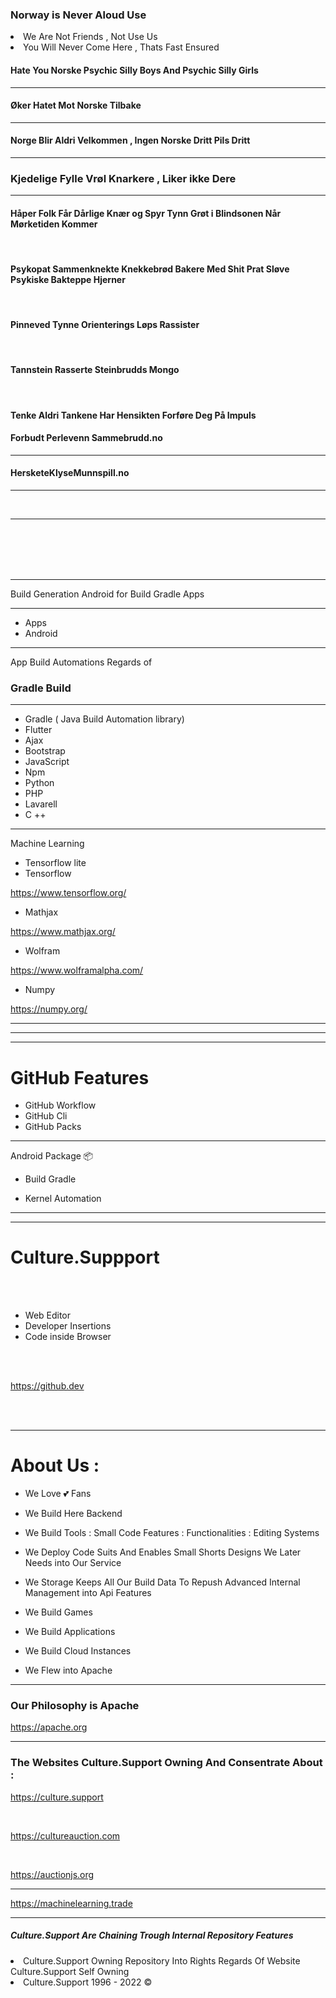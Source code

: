 
<h3> Norway is Never Aloud Use </h3>

<li> We Are Not Friends , Not Use Us </li>
<li> You Will Never Come Here , Thats Fast Ensured </li>


<h4> Hate You Norske Psychic Silly Boys And Psychic Silly Girls </h4>
<hr>
<h4> Øker Hatet Mot Norske Tilbake </h4>
<hr>
<h4> Norge Blir Aldri Velkommen , Ingen Norske Dritt Pils Dritt </h4>
<hr>
<h3> Kjedelige Fylle Vrøl Knarkere , Liker ikke Dere  </h3>
<hr>

<h4> Håper Folk Får Dårlige Knær og Spyr Tynn Grøt i Blindsonen Når Mørketiden Kommer </h4>


<br>

<h4> Psykopat Sammenknekte Knekkebrød Bakere Med Shit Prat Sløve Psykiske Bakteppe Hjerner </h4>

<br>

<h4> Pinneved Tynne Orienterings Løps Rassister </h4>

<br>

<h4> Tannstein Rasserte Steinbrudds Mongo </h4>

<br>

<h4> Tenke Aldri Tankene Har Hensikten Forføre Deg På Impuls </h4>

<h4> Forbudt Perlevenn Sammebrudd.no </h4>

<hr>

<h4> HersketeKlyseMunnspill.no </h4>

<hr>
<br>
<hr>
<br>
<br>
<br>
<br>

--------

Build Generation Android for Build Gradle Apps 

--------

- Apps 
- Android


----

App Build Automations Regards of <h3> Gradle Build </h3>

-----

- Gradle ( Java Build Automation library)
- Flutter 
- Ajax
- Bootstrap
- JavaScript
- Npm 
- Python
- PHP
- Lavarell
- C ++

-----
 
Machine Learning

- Tensorflow lite
- Tensorflow

https://www.tensorflow.org/

- Mathjax 

https://www.mathjax.org/

- Wolfram 

https://www.wolframalpha.com/


- Numpy

https://numpy.org/

---
---
---

<H1> GitHub Features </h1>

- GitHub Workflow
- GitHub Cli
- GitHub Packs

------

Android Package 📦

- Build Gradle

- Kernel Automation


-----------------


<hr>
<h1> Culture.Suppport </h1>
<br>
<br>

- Web Editor 
- Developer Insertions 
- Code inside Browser

<br>
<br>

https://github.dev


<br>
<br>

<hr>

<h1> About Us : </h1>

- We Love 💕 Fans

- We Build Here Backend 
- We Build Tools : Small Code Features : Functionalities : Editing Systems 
- We Deploy Code Suits And Enables Small Shorts Designs We Later Needs into Our Service
- We Storage Keeps All Our Build Data To Repush Advanced Internal Management into Api Features
- We Build Games
- We Build Applications
- We Build Cloud Instances 
- We Flew into Apache 

<hr>

<h3> Our Philosophy is Apache </h3>

https://apache.org

<hr>


<h3> The Websites Culture.Support Owning And Consentrate About : </h3>


https://culture.support

<br>

https://cultureauction.com

<br>

https://auctionjs.org

<hr> 

https://machinelearning.trade

<hr>



<h5>  Culture.Support Are Chaining Trough Internal Repository Features </h5>

<li> Culture.Support Owning Repository Into Rights Regards Of Website Culture.Support Self Owning </li>

<li> Culture.Support 1996 - 2022 © </li>


